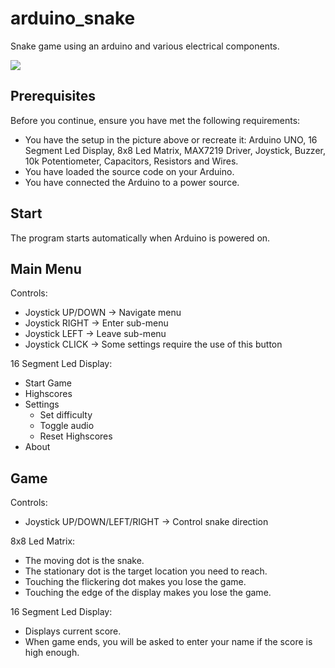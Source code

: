 # arduino_snake
Snake game using an arduino and various electrical components.  

![](https://user-images.githubusercontent.com/60759315/147242427-0460abba-9f7e-4c8b-aaa5-0e18c946136d.jpeg)

## Prerequisites  

Before you continue, ensure you have met the following requirements:  
* You have the setup in the picture above or recreate it: Arduino UNO, 16 Segment Led Display, 8x8 Led Matrix, MAX7219 Driver, Joystick, Buzzer, 10k Potentiometer, Capacitors, Resistors and Wires.  
* You have loaded the source code on your Arduino.  
* You have connected the Arduino to a power source.  

## Start  

The program starts automatically when Arduino is powered on.  

## Main Menu  

Controls:
- Joystick UP/DOWN -> Navigate menu  
- Joystick RIGHT -> Enter sub-menu  
- Joystick LEFT -> Leave sub-menu  
- Joystick CLICK -> Some settings require the use of this button

16 Segment Led Display:
- Start Game  
- Highscores  
- Settings  
  - Set difficulty  
  - Toggle audio  
  - Reset Highscores  
- About  

## Game  

Controls:
- Joystick UP/DOWN/LEFT/RIGHT -> Control snake direction  

8x8 Led Matrix:
- The moving dot is the snake.
- The stationary dot is the target location you need to reach.  
- Touching the flickering dot makes you lose the game.  
- Touching the edge of the display makes you lose the game.  

16 Segment Led Display:
- Displays current score.  
- When game ends, you will be asked to enter your name if the score is high enough.  
